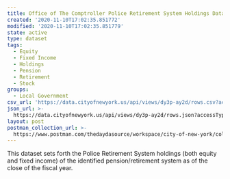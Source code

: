 ```yaml
---
title: Office of The Comptroller Police Retirement System Holdings Data
created: '2020-11-10T17:02:35.851772'
modified: '2020-11-10T17:02:35.851779'
state: active
type: dataset
tags:
  - Equity
  - Fixed Income
  - Holdings
  - Pension
  - Retirement
  - Stock
groups:
  - Local Government
csv_url: 'https://data.cityofnewyork.us/api/views/dy3p-ay2d/rows.csv?accessType=DOWNLOAD'
json_url: >-
  https://data.cityofnewyork.us/api/views/dy3p-ay2d/rows.json?accessType=DOWNLOAD
layout: post
postman_collection_url: >-
  https://www.postman.com/thedaydasource/workspace/city-of-new-york/collection/15909983-822a5052-6b75-483e-99e7-cac2145f6e76
---
```

This dataset sets forth the Police Retirement System holdings (both equity and fixed income) of the identified pension/retirement system as of the close of the fiscal year.
